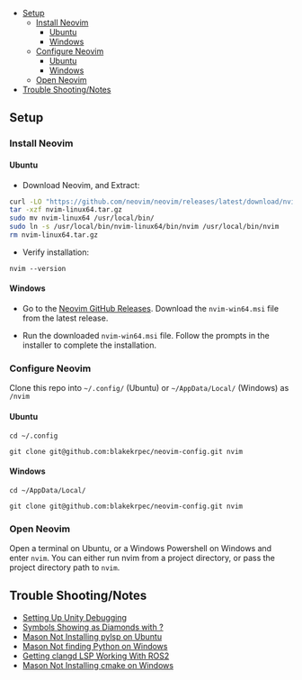 
- [Setup](#setup)
  - [Install Neovim](#install-neovim)
    - [Ubuntu](#ubuntu)
    - [Windows](#windows)
  - [Configure Neovim](#configure-neovim)
    - [Ubuntu](#ubuntu-1)
    - [Windows](#windows-1)
  - [Open Neovim](#open-neovim)
- [Trouble Shooting/Notes](#trouble-shootingnotes)
## **Setup**

### **Install Neovim**

#### **Ubuntu**

* Download Neovim, and Extract:
```bash
curl -LO "https://github.com/neovim/neovim/releases/latest/download/nvim-linux64.tar.gz"
tar -xzf nvim-linux64.tar.gz
sudo mv nvim-linux64 /usr/local/bin/
sudo ln -s /usr/local/bin/nvim-linux64/bin/nvim /usr/local/bin/nvim
rm nvim-linux64.tar.gz
```
* Verify installation:
```
nvim --version
```
#### **Windows**

* Go to the [Neovim GitHub Releases](https://github.com/neovim/neovim/releases). Download the `nvim-win64.msi` file from the latest release.

* Run the downloaded `nvim-win64.msi` file. Follow the prompts in the installer to complete the installation.

### **Configure Neovim**

Clone this repo into `~/.config/` (Ubuntu) or `~/AppData/Local/` (Windows) as `/nvim`

#### **Ubuntu**
`cd ~/.config`

`git clone git@github.com:blakekrpec/neovim-config.git nvim`

#### **Windows**

`cd ~/AppData/Local/`

`git clone git@github.com:blakekrpec/neovim-config.git nvim`

### **Open Neovim**
Open a terminal on Ubuntu, or a Windows Powershell on Windows and enter `nvim`. You can either run nvim from a project directory, or pass the project directory path to `nvim`.

## **Trouble Shooting/Notes**

- [Setting Up Unity Debugging](docs/UNITY_DEBUG.md)
- [Symbols Showing as Diamonds with ?](docs/NERD_FONT.md)
- [Mason Not Installing pylsp on Ubuntu ](docs/PYLSP_UBUNTU_ISSUE.md)
- [Mason Not finding Python on Windows](docs/MASON_PYTHON_WINDOWS.md)
- [Getting clangd LSP Working With ROS2](docs/ROS2_CLANGD.md)
- [Mason Not Installing cmake on Windows](docs/MASON_CMAKE_WINDOWS.md)
